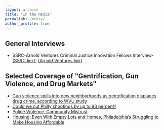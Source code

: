 ```yaml
---
layout: archive
title: "In the Media"
permalink: /media/
author_profile: true
---
```

## General Interviews
- SSRC-Arnold Ventures Criminal Justice Innovation Fellows Interview- [(SSRC link)](https://www.ssrc.org/criminal-justice-innovation-fellowship/2024/06/25/cji-fellow-zachary-porreca-on-gun-violence-drug-markets-and-the-prison-system/);  [(Arnold Ventures link)](https://www.arnoldventures.org/stories/if-you-get-these-policies-wrong-you-can-have-massive-and-harmful-effects)
## Selected Coverage of "Gentrification, Gun Violence, and Drug Markets"
- [Gun violence spills into new neighborhoods as gentrification displaces drug crime, according to WVU study](https://wvutoday.wvu.edu/stories/2023/02/27/gun-violence-spills-into-new-neighborhoods-as-gentrification-displaces-drug-crime-according-to-wvu-study)
- [Could we cut Philly shootings by up to 93 percent?](https://thephiladelphiacitizen.org/cut-philly-shootings-93-percent/)
- [Police Violence, Community Mistrust](https://www.thetrace.org/newsletter/police-violence-community-mistrust/)
- [Housing: Even With Empty Lots and Homes, Philadelphia’s Struggling to Make Housing Affordable](https://philadelphianeighborhoods.com/2022/05/13/housing-even-with-empty-lots-and-homes-philadelphias-struggling-to-make-housing-affordable/)
